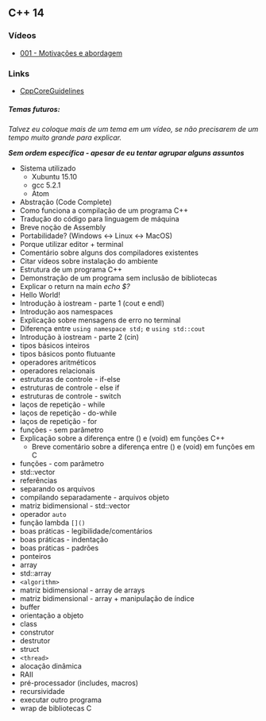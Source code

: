 ## C++ 14

### Vídeos
- [001 - Motivações e abordagem](001.md)

### Links
- [CppCoreGuidelines](https://github.com/isocpp/CppCoreGuidelines/blob/master/CppCoreGuidelines.md)

##### Temas futuros:
*Talvez eu coloque mais de um tema em um vídeo, se não precisarem de um tempo muito grande para explicar.*

***Sem  ordem  específica - apesar de eu tentar agrupar alguns assuntos***

- Sistema utilizado
  - Xubuntu 15.10
  - gcc 5.2.1
  - Atom
- Abstração (Code Complete)
- Como funciona a compilação de um programa C++
- Tradução do código para linguagem de máquina
- Breve noção de Assembly
- Portabilidade? (Windows <-> Linux <-> MacOS)
- Porque utilizar editor + terminal
- Comentário sobre alguns dos compiladores existentes
- Citar vídeos sobre instalação do ambiente
- Estrutura de um programa C++
- Demonstração de um programa sem inclusão de bibliotecas
- Explicar o return na main *echo $?*
- Hello World!
- Introdução à iostream - parte 1 (cout e endl)
- Introdução aos namespaces
- Explicação sobre mensagens de erro no terminal
- Diferença entre `using namespace std;` e `using std::cout`
- Introdução à iostream - parte 2 (cin)
- tipos básicos inteiros
- tipos básicos ponto flutuante
- operadores aritméticos
- operadores relacionais
- estruturas de controle - if-else
- estruturas de controle - else if
- estruturas de controle - switch
- laços de repetição - while
- laços de repetição - do-while
- laços de repetição - for
- funções - sem parâmetro
- Explicação sobre a diferença entre () e (void) em funções C++
  - Breve comentário sobre a diferença entre () e (void) em funções em C
- funções - com parâmetro
- std::vector
- referências
- separando os arquivos
- compilando separadamente - arquivos objeto
- matriz bidimensional - std::vector
- operador `auto`
- função lambda `[]()`
- boas práticas - legibilidade/comentários
- boas práticas - indentação
- boas práticas - padrões
- ponteiros
- array
- std::array
- `<algorithm>`
- matriz bidimensional - array de arrays
- matriz bidimensional - array + manipulação de índice
- buffer
- orientação a objeto
- class
- construtor
- destrutor
- struct
- `<thread>`
- alocação dinâmica
- RAII
- pré-processador (includes, macros)
- recursividade
- executar outro programa
- wrap de bibliotecas C
